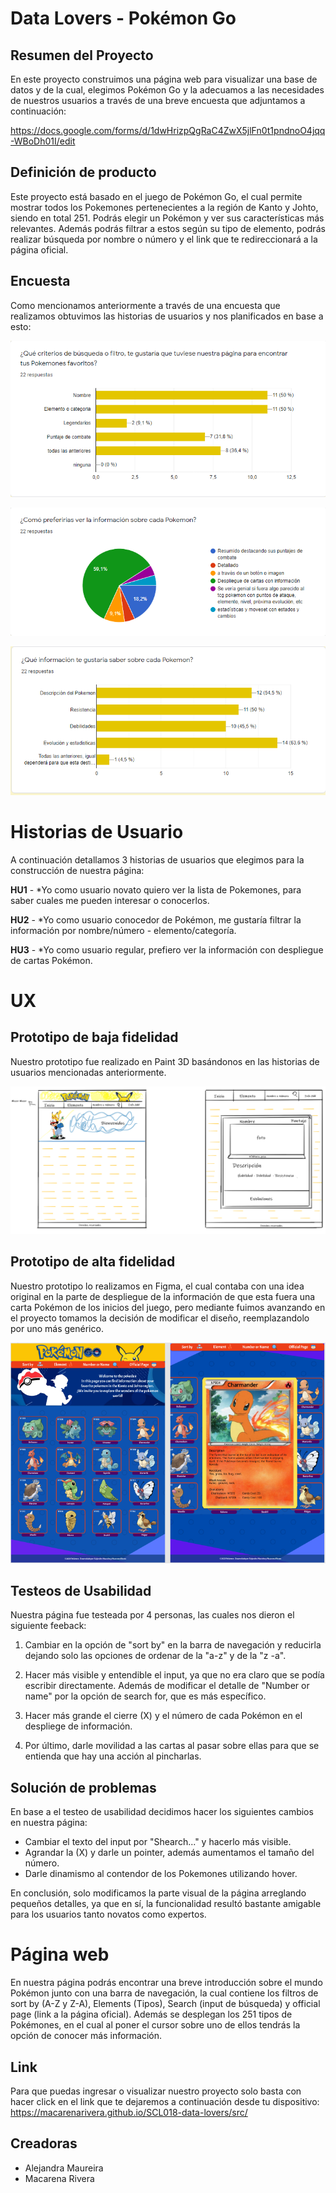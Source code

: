 # Data Lovers - Pokémon Go

## Resumen del Proyecto

En este proyecto construimos una página web para visualizar una base de datos y de la cual, elegimos Pokémon Go y la adecuamos a las necesidades de nuestros usuarios a través de una breve encuesta que adjuntamos a continuación:

https://docs.google.com/forms/d/1dwHrizpQgRaC4ZwX5jlFn0t1pndnoO4jqq-WBoDh01I/edit



## Definición de producto

Este proyecto está basado en el juego de Pokémon Go, el cual permite mostrar todos los Pokemones pertenecientes a la región de Kanto y Johto, siendo en total 251.
Podrás elegir un Pokémon y ver sus características más relevantes. Además podrás filtrar a estos según su tipo de elemento, podrás realizar búsqueda por nombre o número y el link que te redireccionará a la página oficial.


## Encuesta

Como mencionamos anteriormente a través de una encuesta que realizamos obtuvimos las historias de usuarios y nos planificados en base a esto:

![](src/data/imagenes/Criteriosdebusqueda.png)

![](src/data/imagenes/informaciondepokemon.png)

![](src/data/imagenes/informacionporsaber.png)



# Historias de Usuario

A continuación detallamos 3 historias de usuarios que elegimos para la construcción de nuestra página:

**HU1** - *Yo como usuario novato quiero ver la lista de Pokemones, para saber cuales me pueden interesar o conocerlos.

**HU2** - *Yo como usuario conocedor de Pokémon, me gustaría filtrar la información por nombre/número - elemento/categoría.

**HU3** - *Yo como usuario regular, prefiero ver la información con despliegue de cartas Pokémon.


# UX


## Prototipo de baja fidelidad

Nuestro prototipo fue realizado en Paint 3D basándonos en las historias de usuarios mencionadas anteriormente.

![](src/data/imagenes/prototipobf.png)


## Prototipo de alta fidelidad

Nuestro prototipo lo realizamos en Figma, el cual contaba con una idea original en la parte de despliegue de la información de que esta fuera una carta Pokémon de los inicios del juego, pero mediante fuimos avanzando en el proyecto tomamos la decisión de modificar el diseño, reemplazandolo por uno más genérico.

![](src/data/imagenes/prototipoaf.png)



## Testeos de Usabilidad

Nuestra página fue testeada por 4 personas, las cuales nos dieron el siguiente feeback:

1. Cambiar en la opción de "sort by" en la barra de navegación y reducirla dejando solo las opciones de ordenar de la "a-z" y de la "z -a".

2. Hacer más visible y entendible el input, ya que no era claro que se podía escribir directamente. Además de modificar el detalle de "Number or name" por la opción de search for, que es más específico.

3. Hacer más grande el cierre (X) y el número de cada Pokémon en el despliege de información.

4. Por último, darle movilidad a las cartas al pasar sobre ellas para que se entienda que hay una acción al pincharlas.


## Solución de problemas

En base a el testeo de usabilidad decidimos hacer los siguientes cambios en nuestra página:

 - Cambiar el texto del input por "Shearch..." y hacerlo más visible.
 - Agrandar la (X) y darle un pointer, además aumentamos el tamaño del número.
 - Darle dinamismo al contendor de los Pokemones utilizando hover.

 En conclusión, solo modificamos la parte visual de la página arreglando pequeños detalles, ya que en sí, la funcionalidad resultó bastante amigable para los usuarios tanto novatos como expertos.


 # Página web

 En nuestra página podrás encontrar una breve introducción sobre el mundo Pokémon junto con una barra de navegación, la cual contiene los filtros de sort by (A-Z y Z-A), Elements (Tipos), Search (input de búsqueda) y official page (link a la página oficial). Además se desplegan los 251 tipos de Pokémones, en el cual al poner el cursor sobre uno de ellos tendrás la opción de conocer más información.


## Link

Para que puedas ingresar o visualizar nuestro proyecto solo basta con hacer click en el link que te dejaremos a continuación desde tu dispositivo:
https://macarenarivera.github.io/SCL018-data-lovers/src/


## Creadoras

* Alejandra Maureira
* Macarena Rivera


















